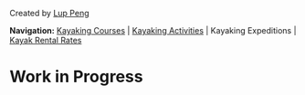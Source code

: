 Created by [Lup Peng](https://sg.linkedin.com/in/lup-peng-loke)

**Navigation:** [Kayaking Courses](index) &#124; [Kayaking Activities](activity) &#124; Kayaking Expeditions &#124; [Kayak Rental Rates](rental)

# Work in Progress
